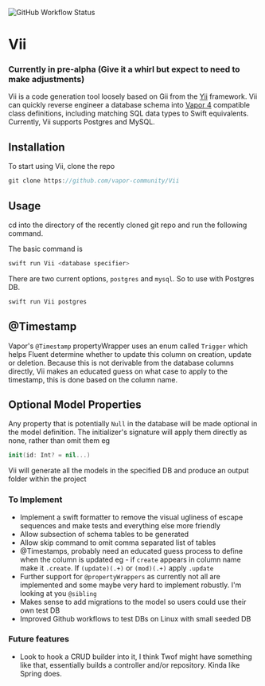 ![GitHub Workflow Status](https://img.shields.io/github/workflow/status/vapor-community/Vii/test)

# Vii

### Currently in pre-alpha (Give it a whirl but expect to need to make adjustments)

Vii is a code generation tool loosely based on Gii from the [Yii](https://github.com/yiisoft/yii2) framework. Vii can quickly reverse engineer a database schema into [Vapor 4](https://github.com/vapor) compatible class definitions, including matching SQL data types to Swift equivalents. Currently, Vii supports Postgres and MySQL. 

## Installation
To start using Vii, clone the repo

```swift
git clone https://github.com/vapor-community/Vii
```

## Usage
cd into the directory of the recently cloned git repo and run the following command.

The basic command is
```swift
swift run Vii <database specifier>
```

There are two current options, `postgres` and `mysql`. 
So to use with Postgres DB.

```swift
swift run Vii postgres
```

## @Timestamp
Vapor's `@Timestamp` propertyWrapper uses an enum called `Trigger` which helps Fluent determine whether to update this column on creation, update or deletion. Because this is not derivable from the database columns directly, Vii makes an educated guess on what case to apply to the timestamp, this is done based on the column name.

## Optional Model Properties
Any property that is potentially `Null` in the database will be made optional in the model definition. The initializer's signature will apply them directly as none, rather than omit them eg
```swift
init(id: Int? = nil...)
```

Vii will generate all the models in the specified DB and produce an output folder within the project

### To Implement
- Implement a swift formatter to remove the visual ugliness of escape sequences and make tests and everything else more friendly
- Allow subsection of schema tables to be generated
- Allow skip command to omit comma separated list of tables
- @Timestamps, probably need an educated guess process to define when the column is updated eg - if `create` appears in column name make it `.create`. If `(update)(.+)` or `(mod)(.+)` apply `.update`
- Further support for `@propertyWrappers` as currently not all are implemented and some maybe very hard to implement robustly. I'm looking at you `@sibling`
- Makes sense to add migrations to the model so users could use their own test DB
- Improved Github workflows to test DBs on Linux with small seeded DB

### Future features
- Look to hook a CRUD builder into it, I think Twof might have something like that, essentially builds a controller and/or repository. Kinda like Spring does.

